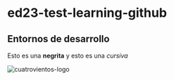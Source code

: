 # ed23-test-learning-github

## Entornos de desarrollo ## 

Esto es una **negrita** y esto es una _cursiva_

![cuatrovientos-logo](http://www.cuatrovientos.org/wp-content/uploads/2023/03/logo-cuatrovientos-2-1-300x75.png)

